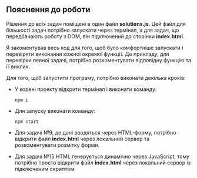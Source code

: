 ## Пояснення до роботи

Рішення до всіх задач поміщені в один файл **solutions.js**. Цей файл для більшості задач потрібно запускати через термінал, а для задач, що передбачають роботу з DOM, він підключений до сторінки **index.html**.

Я закоментував весь код для того, щоб було комфортніше запускати і перевіряти виконання кожної окремої функції. До прикладу, для перевірки певної задачі, потрібно розкоментувати відповідну функцію та її виклик.

Для того, щоб запустити програму, потрібно виконати декілька кроків:

- У корені проекту відкрити термінал і виконати команду:

      npm i

- Для запуску виконати команду:

      npm start

- Для задачі №9, де дані вводяться через HTML-форму, потрібно відкрити файл **index.html** через локальний сервер та розкоментувати розмітку форми.

- Для задачі №15 HTML генерується динамічно через JavaScript, тому потрібно просто відкрити файл **index.html** через локальний сервер із підключеним скриптом.
